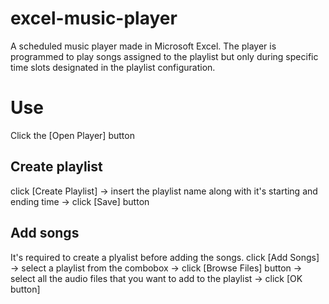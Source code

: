 # excel-music-player
A scheduled music player made in Microsoft Excel. The player is programmed to play songs assigned to the playlist but only during specific time slots designated in the playlist configuration.

# Use

Click the [Open Player] button

## Create playlist
click [Create Playlist] -> insert the playlist name along with it's starting and ending time -> click [Save] button

## Add songs
It's required to create a plyalist before adding the songs.
click [Add Songs] -> select a playlist from the combobox -> click [Browse Files] button -> select all the audio files that you want to add to the playlist -> click [OK button]
